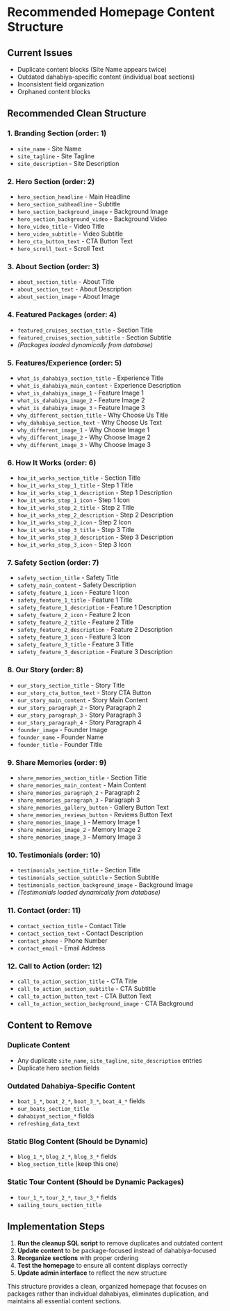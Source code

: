 # Recommended Homepage Content Structure

## Current Issues
- Duplicate content blocks (Site Name appears twice)
- Outdated dahabiya-specific content (individual boat sections)
- Inconsistent field organization
- Orphaned content blocks

## Recommended Clean Structure

### 1. **Branding Section** (order: 1)
- `site_name` - Site Name
- `site_tagline` - Site Tagline  
- `site_description` - Site Description

### 2. **Hero Section** (order: 2)
- `hero_section_headline` - Main Headline
- `hero_section_subheadline` - Subtitle
- `hero_section_background_image` - Background Image
- `hero_section_background_video` - Background Video
- `hero_video_title` - Video Title
- `hero_video_subtitle` - Video Subtitle
- `hero_cta_button_text` - CTA Button Text
- `hero_scroll_text` - Scroll Text

### 3. **About Section** (order: 3)
- `about_section_title` - About Title
- `about_section_text` - About Description
- `about_section_image` - About Image

### 4. **Featured Packages** (order: 4)
- `featured_cruises_section_title` - Section Title
- `featured_cruises_section_subtitle` - Section Subtitle
- *(Packages loaded dynamically from database)*

### 5. **Features/Experience** (order: 5)
- `what_is_dahabiya_section_title` - Experience Title
- `what_is_dahabiya_main_content` - Experience Description
- `what_is_dahabiya_image_1` - Feature Image 1
- `what_is_dahabiya_image_2` - Feature Image 2
- `what_is_dahabiya_image_3` - Feature Image 3
- `why_different_section_title` - Why Choose Us Title
- `why_dahabiya_section_text` - Why Choose Us Text
- `why_different_image_1` - Why Choose Image 1
- `why_different_image_2` - Why Choose Image 2
- `why_different_image_3` - Why Choose Image 3

### 6. **How It Works** (order: 6)
- `how_it_works_section_title` - Section Title
- `how_it_works_step_1_title` - Step 1 Title
- `how_it_works_step_1_description` - Step 1 Description
- `how_it_works_step_1_icon` - Step 1 Icon
- `how_it_works_step_2_title` - Step 2 Title
- `how_it_works_step_2_description` - Step 2 Description
- `how_it_works_step_2_icon` - Step 2 Icon
- `how_it_works_step_3_title` - Step 3 Title
- `how_it_works_step_3_description` - Step 3 Description
- `how_it_works_step_3_icon` - Step 3 Icon

### 7. **Safety Section** (order: 7)
- `safety_section_title` - Safety Title
- `safety_main_content` - Safety Description
- `safety_feature_1_icon` - Feature 1 Icon
- `safety_feature_1_title` - Feature 1 Title
- `safety_feature_1_description` - Feature 1 Description
- `safety_feature_2_icon` - Feature 2 Icon
- `safety_feature_2_title` - Feature 2 Title
- `safety_feature_2_description` - Feature 2 Description
- `safety_feature_3_icon` - Feature 3 Icon
- `safety_feature_3_title` - Feature 3 Title
- `safety_feature_3_description` - Feature 3 Description

### 8. **Our Story** (order: 8)
- `our_story_section_title` - Story Title
- `our_story_cta_button_text` - Story CTA Button
- `our_story_main_content` - Story Main Content
- `our_story_paragraph_2` - Story Paragraph 2
- `our_story_paragraph_3` - Story Paragraph 3
- `our_story_paragraph_4` - Story Paragraph 4
- `founder_image` - Founder Image
- `founder_name` - Founder Name
- `founder_title` - Founder Title

### 9. **Share Memories** (order: 9)
- `share_memories_section_title` - Section Title
- `share_memories_main_content` - Main Content
- `share_memories_paragraph_2` - Paragraph 2
- `share_memories_paragraph_3` - Paragraph 3
- `share_memories_gallery_button` - Gallery Button Text
- `share_memories_reviews_button` - Reviews Button Text
- `share_memories_image_1` - Memory Image 1
- `share_memories_image_2` - Memory Image 2
- `share_memories_image_3` - Memory Image 3

### 10. **Testimonials** (order: 10)
- `testimonials_section_title` - Section Title
- `testimonials_section_subtitle` - Section Subtitle
- `testimonials_section_background_image` - Background Image
- *(Testimonials loaded dynamically from database)*

### 11. **Contact** (order: 11)
- `contact_section_title` - Contact Title
- `contact_section_text` - Contact Description
- `contact_phone` - Phone Number
- `contact_email` - Email Address

### 12. **Call to Action** (order: 12)
- `call_to_action_section_title` - CTA Title
- `call_to_action_section_subtitle` - CTA Subtitle
- `call_to_action_button_text` - CTA Button Text
- `call_to_action_section_background_image` - CTA Background

## Content to Remove

### Duplicate Content
- Any duplicate `site_name`, `site_tagline`, `site_description` entries
- Duplicate hero section fields

### Outdated Dahabiya-Specific Content
- `boat_1_*`, `boat_2_*`, `boat_3_*`, `boat_4_*` fields
- `our_boats_section_title`
- `dahabiyat_section_*` fields
- `refreshing_data_text`

### Static Blog Content (Should be Dynamic)
- `blog_1_*`, `blog_2_*`, `blog_3_*` fields
- `blog_section_title` (keep this one)

### Static Tour Content (Should be Dynamic Packages)
- `tour_1_*`, `tour_2_*`, `tour_3_*` fields
- `sailing_tours_section_title`

## Implementation Steps

1. **Run the cleanup SQL script** to remove duplicates and outdated content
2. **Update content** to be package-focused instead of dahabiya-focused
3. **Reorganize sections** with proper ordering
4. **Test the homepage** to ensure all content displays correctly
5. **Update admin interface** to reflect the new structure

This structure provides a clean, organized homepage that focuses on packages rather than individual dahabiyas, eliminates duplication, and maintains all essential content sections.
